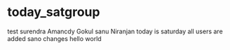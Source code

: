 # today_satgroup

test
surendra
Amancdy
Gokul
sanu
Niranjan
today is saturday all users are added
sano changes 
hello world
